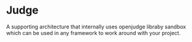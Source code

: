 # Judge
A supporting architecture that internally uses openjudge libraby sandbox which can be used in any framework to work around with your project.
